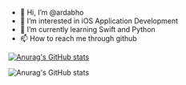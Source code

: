 - 👋 Hi, I’m @ardabho
- 👀 I’m interested in iOS Application Development
- 🌱 I’m currently learning Swift and Python
- 📫 How to reach me through github

<!---
ardabho/ardabho is a ✨ special ✨ repository because its `README.md` (this file) appears on your GitHub profile.
You can click the Preview link to take a look at your changes.
--->

[![Anurag's GitHub stats](https://github-readme-stats.vercel.app/api?username=ardabho)](https://github.com/ardabho/github-readme-stats)

![Anurag's GitHub stats](https://github-readme-stats.vercel.app/api?username=ardabho&show_icons=true&theme=radical)
